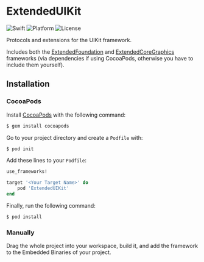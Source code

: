 # ExtendedUIKit
![Swift](https://img.shields.io/badge/Swift-4.0-orange.svg)
![Platform](https://img.shields.io/badge/platforms-iOS%209.0+%20%7C%20watchOS%202.0+-333333.svg)
![License](https://img.shields.io/badge/License-MIT-blue.svg)

Protocols and extensions for the UIKit framework.

Includes both the [ExtendedFoundation](https://github.com/daniel-barros/ExtendedFoundation) and [ExtendedCoreGraphics](https://github.com/daniel-barros/ExtendedCoreGraphics) frameworks (via dependencies if using CocoaPods, otherwise you have to include them yourself).

## Installation

### CocoaPods

Install [CocoaPods](http://cocoapods.org) with the following command:

```bash
$ gem install cocoapods
```

Go to your project directory and create a `Podfile` with:

```bash
$ pod init
```

Add these lines to your `Podfile`:

```ruby
use_frameworks!

target '<Your Target Name>' do
    pod 'ExtendedUIKit'
end
```

Finally, run the following command:

```bash
$ pod install
```

### Manually

Drag the whole project into your workspace, build it, and add the framework to the Embedded Binaries of your project.
